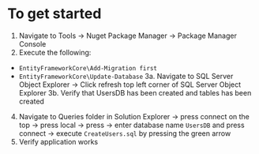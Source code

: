 ﻿# To get started
1. Navigate to Tools -> Nuget Package Manager -> Package Manager Console
2. Execute the following:
* `EntityFrameworkCore\Add-Migration first`
* `EntityFrameworkCore\Update-Database`
3a. Navigate to SQL Server Object Explorer -> Click refresh top left corner of SQL Server Object Explorer
3b. Verify that UsersDB has been created and tables has been created
4. Navigate to Queries folder in Solution Explorer -> press connect on the top -> press local -> press <your-local-DB> -> enter database name `UsersDB` and press connect -> execute `CreateUsers.sql` by pressing the green arrow
5. Verify application works
